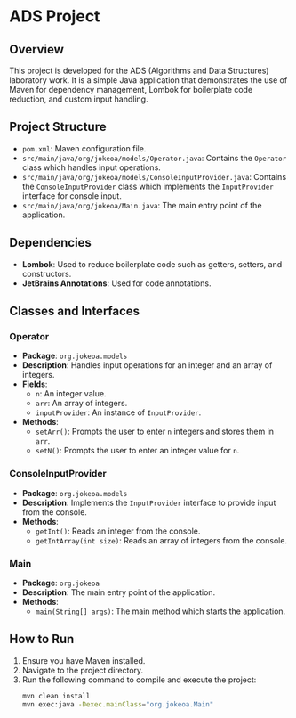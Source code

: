 # ADS Project


## Overview
This project is developed for the ADS (Algorithms and Data Structures) laboratory work. It is a simple Java application that demonstrates the use of Maven for dependency management, Lombok for boilerplate code reduction, and custom input handling.
## Project Structure
- `pom.xml`: Maven configuration file.
- `src/main/java/org/jokeoa/models/Operator.java`: Contains the `Operator` class which handles input operations.
- `src/main/java/org/jokeoa/models/ConsoleInputProvider.java`: Contains the `ConsoleInputProvider` class which implements the `InputProvider` interface for console input.
- `src/main/java/org/jokeoa/Main.java`: The main entry point of the application.

## Dependencies
- **Lombok**: Used to reduce boilerplate code such as getters, setters, and constructors.
- **JetBrains Annotations**: Used for code annotations.

## Classes and Interfaces

### Operator
- **Package**: `org.jokeoa.models`
- **Description**: Handles input operations for an integer and an array of integers.
- **Fields**:
    - `n`: An integer value.
    - `arr`: An array of integers.
    - `inputProvider`: An instance of `InputProvider`.
- **Methods**:
    - `setArr()`: Prompts the user to enter `n` integers and stores them in `arr`.
    - `setN()`: Prompts the user to enter an integer value for `n`.

### ConsoleInputProvider
- **Package**: `org.jokeoa.models`
- **Description**: Implements the `InputProvider` interface to provide input from the console.
- **Methods**:
    - `getInt()`: Reads an integer from the console.
    - `getIntArray(int size)`: Reads an array of integers from the console.

### Main
- **Package**: `org.jokeoa`
- **Description**: The main entry point of the application.
- **Methods**:
    - `main(String[] args)`: The main method which starts the application.

## How to Run
1. Ensure you have Maven installed.
2. Navigate to the project directory.
3. Run the following command to compile and execute the project:
   ```sh
   mvn clean install
   mvn exec:java -Dexec.mainClass="org.jokeoa.Main"